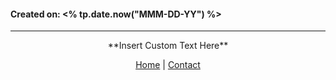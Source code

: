 #### Created on: <% tp.date.now("MMM-DD-YY") %>
---

<div style="text-align: center;">
	<div class="gradient-text">**Insert Custom Text Here**</div> 
	<nav>
		<ul style="list-style: none; padding: 0;">
			<div style="text-align: center;">
				<li><a href="index.html">Home</a> | <a href="Contact.html">Contact</a></li>
			</div>
		</ul>
	</nav>	
</div>
